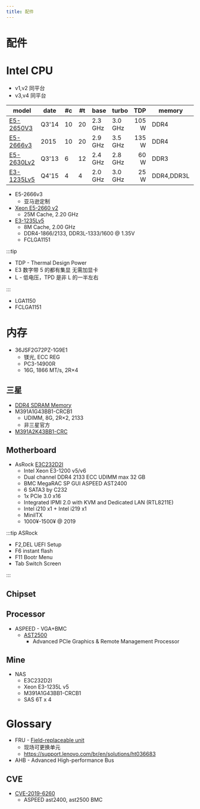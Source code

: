 ```yaml
---
title: 配件
---
```


# 配件

# Intel CPU

- v1,v2 同平台
- v3,v4 同平台

| model        | date  | #c  | #t  | base    | turbo   |   TDP | memory     | socket    |
| ------------ | ----- | --- | --- | ------- | ------- | ----: | ---------- | --------- |
| [E5-2650V3]  | Q3'14 | 10  | 20  | 2.3 GHz | 3.0 GHz | 105 W | DDR4       |
| [E5-2666v3]  | 2015  | 10  | 20  | 2.9 GHz | 3.5 GHz | 135 W | DDR4       |
| [E5-2630Lv2] | Q3'13 | 6   | 12  | 2.4 GHz | 2.8 GHz |  60 W | DDR3       |
| [E3-1235Lv5] | Q4'15 | 4   | 4   | 2.0 GHz | 3.0 GHz |  25 W | DDR4,DDR3L | FCLGA1151 |

[e5-2650v3]: https://ark.intel.com/products/81705
[e5-2666v3]: https://www.cpu-upgrade.com/CPUs/Intel/Xeon/E5-2666_v3.html
[e5-2630lv2]: https://ark.intel.com/products/75791
[e3-1235lv5]: https://ark.intel.com/products/88170

- E5-2666v3
  - 亚马逊定制
- [Xeon E5-2660 v2](https://ark.intel.com/content/www/us/en/ark/products/75272/intel-xeon-processor-e52660-v2-25m-cache-2-20-ghz.html)
  - 25M Cache, 2.20 GHz
- [E3-1235Lv5]
  - 8M Cache, 2.00 GHz
  - DDR4-1866/2133, DDR3L-1333/1600 @ 1.35V
  - FCLGA1151

:::tip

- TDP - Thermal Design Power
- E3 数字带 5 的都有集显 无需加显卡
- L - 低电压，TPD 是非 L 的一半左右

:::

- LGA1150
- FCLGA1151

# 内存

- 36JSF2G72PZ-1G9E1
  - 镁光, ECC REG
  - PC3-14900R
  - 16G, 1866 MT/s, 2R×4

## 三星

- [DDR4 SDRAM Memory](https://semiconductor.samsung.com/resources/product-guide/DDR4_Product_guide_May.18.pdf)
- M391A1G43BB1-CRCB1
  - UDIMM, 8G, 2R×2, 2133
  - 非三星官方
- [M391A2K43BB1-CRC]

[m391a2k43bb1-crc]: https://semiconductor.samsung.com/dram/module/ecc-udimm-ecc-sodimm/m391a2k43bb1-crc/

## Motherboard

- AsRock [E3C232D2I]
  - Intel Xeon E3-1200 v5/v6
  - Dual channel DDR4 2133 ECC UDIMM max 32 GB
  - BMC MegaRAC SP GUI ASPEED AST2400
  - 6 SATA3 by C232
  - 1x PCIe 3.0 x16
  - Integrated IPMI 2.0 with KVM and Dedicated LAN (RTL8211E)
  - Intel i210 x1 + Intel i219 x1
  - MiniITX
  - 1000¥-1500¥ @ 2019

[e3c232d2i]: https://www.asrockrack.com/general/productdetail.asp?Model=E3C232D2I

:::tip ASRock

- F2,DEL UEFI Setup
- F6 instant flash
- F11 Bootr Menu
- Tab Switch Screen

:::

## Chipset

## Processor

- ASPEED - VGA+BMC
  - [AST2500]
    - Advanced PCIe Graphics & Remote Management Processor

[ast2500]: https://www.aspeedtech.com/server_ast2500

## Mine

- NAS
  - E3C232D2I
  - Xeon E3-1235L v5
  - M391A1G43BB1-CRCB1
  - SAS 6T x 4

# Glossary

- FRU - [Field-replaceable unit](https://en.wikipedia.org/wiki/Field-replaceable_unit)
  - 现场可更换单元
  - https://support.lenovo.com/br/en/solutions/ht036683
- AHB - Advanced High-performance Bus

## CVE

- [CVE-2019-6260](https://nvd.nist.gov/vuln/detail/CVE-2019-6260)
  - ASPEED ast2400, ast2500 BMC
